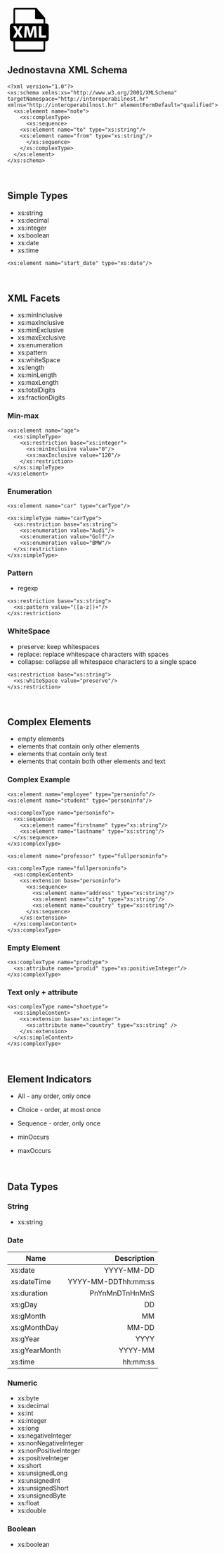 <?xml version="1.0" standalone="no"?>
<!DOCTYPE svg PUBLIC "-//W3C//DTD SVG 20010904//EN"
 "http://www.w3.org/TR/2001/REC-SVG-20010904/DTD/svg10.dtd">
<svg version="1.0" xmlns="http://www.w3.org/2000/svg"
 width="100" height="100" viewBox="0 0 626.000000 626.000000"
 preserveAspectRatio="xMidYMid meet">
<metadata>
Created by potrace 1.15, written by Peter Selinger 2001-2017
</metadata>
<g transform="translate(0.000000,626.000000) scale(0.100000,-0.100000)"
fill="#000000" stroke="none">
<path d="M1015 6241 c-56 -25 -102 -67 -128 -115 l-22 -41 -3 -1032 -2 -1033
-93 0 c-177 0 -272 -44 -354 -165 -54 -78 -53 -62 -53 -1094 0 -1042 -1 -1010
58 -1106 65 -105 164 -153 333 -162 l108 -6 3 -656 c3 -655 3 -656 25 -697 26
-48 72 -90 128 -115 38 -18 128 -19 2115 -19 1987 0 2077 1 2115 19 56 25 102
67 128 115 22 41 22 42 25 697 l3 656 108 6 c169 9 268 57 333 162 59 96 58
64 58 1100 0 1024 0 1023 -52 1099 -84 122 -177 166 -355 166 l-93 0 0 375 c0
301 -3 382 -14 410 -8 18 -63 89 -123 157 -158 180 -442 505 -484 552 -20 23
-118 136 -219 251 -101 116 -211 242 -245 280 -34 39 -82 93 -106 121 -24 28
-58 61 -75 72 l-30 22 -1525 0 c-1453 0 -1526 -1 -1564 -19z m2935 -872 c0
-572 2 -644 16 -668 34 -58 12 -56 624 -61 l565 -5 3 -307 2 -308 -2030 0
-2030 0 0 995 0 995 1425 0 1425 0 0 -641z m-2628 -1886 c44 -93 102 -217 130
-278 27 -60 53 -113 57 -117 4 -5 31 52 61 125 29 72 74 177 100 232 26 55 58
124 71 153 l24 52 213 0 213 0 -32 -57 c-18 -32 -41 -70 -51 -85 -10 -14 -18
-29 -18 -32 0 -3 -26 -49 -59 -103 -47 -80 -162 -279 -283 -492 l-20 -35 23
-40 c12 -23 48 -84 79 -136 31 -52 68 -115 82 -140 39 -68 97 -169 193 -335
101 -173 105 -180 105 -187 0 -5 -96 -8 -212 -8 l-213 0 -144 290 c-78 160
-146 292 -150 295 -4 2 -21 -28 -37 -67 -16 -39 -75 -170 -130 -292 l-101
-221 -212 -3 c-116 -1 -211 0 -211 2 0 9 204 370 345 611 29 50 69 120 90 158
l37 67 -48 83 c-26 45 -58 100 -70 122 -12 22 -59 105 -104 185 -171 302 -230
408 -230 414 0 3 95 6 211 6 l210 0 81 -167z m1685 87 c12 -41 37 -129 56
-195 20 -66 49 -165 65 -220 31 -108 98 -380 133 -537 12 -54 25 -95 30 -92 5
3 9 13 9 22 0 9 12 60 26 112 14 52 39 145 55 205 49 184 139 478 216 708 l26
77 244 0 c188 0 243 -3 243 -12 1 -26 20 -369 30 -531 5 -92 19 -342 30 -555
11 -213 23 -424 27 -469 l6 -83 -181 0 -181 0 -5 33 c-9 51 -27 560 -33 930
-3 186 -9 334 -13 330 -4 -4 -24 -71 -45 -148 -20 -77 -45 -167 -55 -200 -29
-92 -114 -366 -155 -500 -20 -66 -44 -145 -54 -175 -11 -30 -31 -97 -46 -147
l-28 -93 -143 0 c-166 0 -149 -12 -187 130 -14 52 -51 187 -82 300 -102 371
-195 756 -195 811 0 14 -4 19 -9 14 -5 -6 -14 -125 -20 -265 -30 -734 -42
-996 -46 -1007 -3 -10 -47 -13 -175 -13 -170 0 -170 0 -170 23 0 12 5 81 10
152 6 72 19 276 30 455 11 179 24 388 30 465 5 77 14 228 20 335 6 107 13 201
15 208 4 10 59 12 252 10 l248 -3 22 -75z m1853 -585 l0 -665 313 -1 c171 -1
319 -2 327 -3 13 -1 15 -25 15 -156 l0 -155 -515 0 -515 0 -3 810 c-1 446 0
816 3 823 3 9 51 12 190 12 l185 0 0 -665z m298 -2082 l-3 -588 -2025 0 -2025
0 -3 588 -2 587 2030 0 2030 0 -2 -587z"/>
</g>
</svg>


## Jednostavna XML Schema
~~~~
<?xml version="1.0"?>
<xs:schema xmlns:xs="http://www.w3.org/2001/XMLSchema" targetNamespace="http://interoperabilnost.hr" xmlns="http://interoperabilnost.hr" elementFormDefault="qualified">
  <xs:element name="note">
    <xs:complexType>
      <xs:sequence>
	<xs:element name="to" type="xs:string"/>
	<xs:element name="from" type="xs:string"/>
      </xs:sequence>
    </xs:complexType>
  </xs:element>
</xs:schema> 
~~~~

<br />

## Simple Types

  - xs:string
  - xs:decimal
  - xs:integer
  - xs:boolean
  - xs:date
  - xs:time

~~~~
<xs:element name="start_date" type="xs:date"/>
~~~~

<br />

## XML Facets

  - xs:minInclusive 
  - xs:maxInclusive
  - xs:minExclusive
  - xs:maxExclusive
  - xs:enumeration
  - xs:pattern
  - xs:whiteSpace
  - xs:length
  - xs:minLength
  - xs:maxLength
  - xs:totalDigits
  - xs:fractionDigits

### Min-max

~~~~
<xs:element name="age">
  <xs:simpleType>
    <xs:restriction base="xs:integer">
      <xs:minInclusive value="0"/>
      <xs:maxInclusive value="120"/>
    </xs:restriction>
  </xs:simpleType>
</xs:element> 
~~~~

### Enumeration

~~~~
<xs:element name="car" type="carType"/>

<xs:simpleType name="carType">
  <xs:restriction base="xs:string">
    <xs:enumeration value="Audi"/>
    <xs:enumeration value="Golf"/>
    <xs:enumeration value="BMW"/>
  </xs:restriction>
</xs:simpleType>
~~~~

### Pattern

- regexp

~~~~
<xs:restriction base="xs:string">
  <xs:pattern value="([a-z])+"/>
</xs:restriction>
~~~~

### WhiteSpace
- preserve: keep whitespaces
- replace: replace whitespace characters with spaces
- collapse: collapse all whitespace characters to a single space

~~~~
<xs:restriction base="xs:string">
  <xs:whiteSpace value="preserve"/>
</xs:restriction>
~~~~

<br />

## Complex Elements

- empty elements
- elements that contain only other elements
- elements that contain only text
- elements that contain both other elements and text

### Complex Example
~~~~
<xs:element name="employee" type="personinfo"/>
<xs:element name="student" type="personinfo"/>

<xs:complexType name="personinfo">
  <xs:sequence>
    <xs:element name="firstname" type="xs:string"/>
    <xs:element name="lastname" type="xs:string"/>
  </xs:sequence>
</xs:complexType>

<xs:element name="professor" type="fullpersoninfo">

<xs:complexType name="fullpersoninfo">
  <xs:complexContent>
    <xs:extension base="personinfo">
      <xs:sequence>
        <xs:element name="address" type="xs:string"/>
        <xs:element name="city" type="xs:string"/>
        <xs:element name="country" type="xs:string"/>
      </xs:sequence>
    </xs:extension>
  </xs:complexContent>
</xs:complexType> 
~~~~

### Empty Element
~~~~
<xs:complexType name="prodtype">
  <xs:attribute name="prodid" type="xs:positiveInteger"/>
</xs:complexType>
~~~~

### Text only + attribute

~~~~
<xs:complexType name="shoetype">
  <xs:simpleContent>
    <xs:extension base="xs:integer">
      <xs:attribute name="country" type="xs:string" />
    </xs:extension>
  </xs:simpleContent>
</xs:complexType>
~~~~

<br />

## Element Indicators

- All - any order, only once
- Choice - order, at most once
- Sequence - order, only once

- minOccurs
- maxOccurs

<br />

## Data Types

### String

- xs:string

### Date

| Name          | Description   |
| ------------- |-------------:|
| xs:date      | YYYY-MM-DD |
| xs:dateTime     | YYYY-MM-DDThh:mm:ss      |
| xs:duration | PnYnMnDTnHnMnS |
| xs:gDay | DD      |
| xs:gMonth | MM      |
| xs:gMonthDay | MM-DD      |
| xs:gYear | YYYY      |
| xs:gYearMonth | YYYY-MM      |
| xs:time | hh:mm:ss      |


### Numeric

- xs:byte
- xs:decimal
- xs:int
- xs:integer
- xs:long
- xs:negativeInteger
- xs:nonNegativeInteger
- xs:nonPositiveInteger
- xs:positiveInteger
- xs:short
- xs:unsignedLong
- xs:unsignedInt
- xs:unsignedShort
- xs:unsignedByte
- xs:float
- xs:double

### Boolean

- xs:boolean